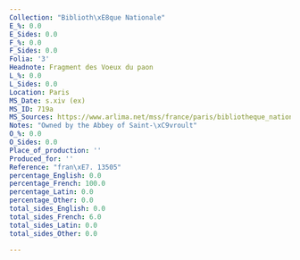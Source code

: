 ```yaml
---
Collection: "Biblioth\xE8que Nationale"
E_%: 0.0
E_Sides: 0.0
F_%: 0.0
F_Sides: 0.0
Folia: '3'
Headnote: Fragment des Voeux du paon
L_%: 0.0
L_Sides: 0.0
Location: Paris
MS_Date: s.xiv (ex)
MS_ID: 719a
MS_Sources: https://www.arlima.net/mss/france/paris/bibliotheque_nationale_de_france/francais/13505.html
Notes: "Owned by the Abbey of Saint-\xC9vroult"
O_%: 0.0
O_Sides: 0.0
Place_of_production: ''
Produced_for: ''
Reference: "fran\xE7. 13505"
percentage_English: 0.0
percentage_French: 100.0
percentage_Latin: 0.0
percentage_Other: 0.0
total_sides_English: 0.0
total_sides_French: 6.0
total_sides_Latin: 0.0
total_sides_Other: 0.0

---
```

